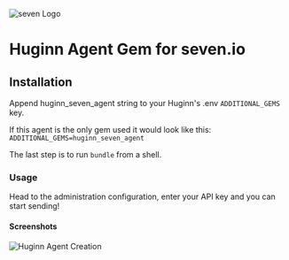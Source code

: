 ![](https://www.seven.io/wp-content/uploads/Logo.svg "seven Logo")

# Huginn Agent Gem for seven.io

## Installation

Append huginn_seven_agent string to your Huginn's .env `ADDITIONAL_GEMS` key.

If this agent is the only gem used it would look like this:
```ADDITIONAL_GEMS=huginn_seven_agent```

The last step is to run ```bundle``` from a shell.

### Usage
Head to the administration configuration, enter your API key and you can start sending!

#### Screenshots
![Huginn Agent Creation](./screenshots/create_agent.png "Huginn Agent Creation")